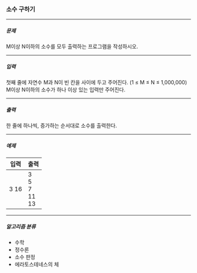 ### 소수 구하기

***

##### 문제
M이상 N이하의 소수를 모두 출력하는 프로그램을 작성하시오.

***

##### 입력
첫째 줄에 자연수 M과 N이 빈 칸을 사이에 두고 주어진다. (1 ≤ M ≤ N ≤ 1,000,000) M이상 N이하의 소수가 하나 이상 있는 입력만 주어진다.

***

##### 출력
한 줄에 하나씩, 증가하는 순서대로 소수를 출력한다.

***

##### 예제
| 입력   | 출력                          |
|------|-----------------------------|
| 3 16 | 3<br/>5<br/>7<br/>11<br/>13 |

***

##### 알고리즘 분류
* 수학
* 정수론
* 소수 판정
* 에라토스테네스의 체